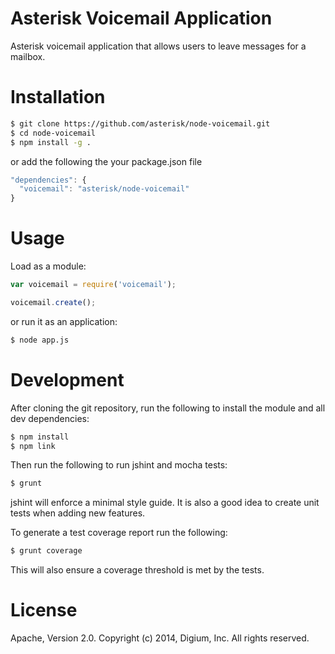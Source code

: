 # Asterisk Voicemail Application

Asterisk voicemail application that allows users to leave messages for a mailbox.

# Installation

```bash
$ git clone https://github.com/asterisk/node-voicemail.git
$ cd node-voicemail
$ npm install -g .
```

or add the following the your package.json file

```JavaScript
"dependencies": {
  "voicemail": "asterisk/node-voicemail"
}
```

# Usage

Load as a module:

```JavaScript
var voicemail = require('voicemail');

voicemail.create();
```

or run it as an application:

```bash
$ node app.js
```

# Development

After cloning the git repository, run the following to install the module and all dev dependencies:

```bash
$ npm install
$ npm link
```

Then run the following to run jshint and mocha tests:

```bash
$ grunt
```

jshint will enforce a minimal style guide. It is also a good idea to create unit tests when adding new features.

To generate a test coverage report run the following:

```bash
$ grunt coverage
```

This will also ensure a coverage threshold is met by the tests.

# License

Apache, Version 2.0. Copyright (c) 2014, Digium, Inc. All rights reserved.

